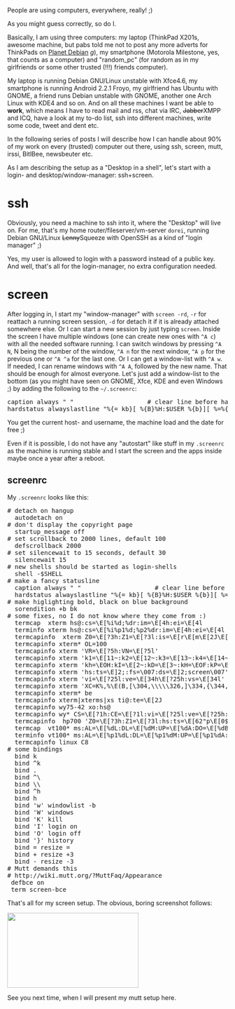<html><body><p>People are using computers, everywhere, really! ;)

As you might guess correctly, so do I.

Basically, I am using three computers: my laptop (ThinkPad X201s, awesome machine, but pabs told me not to post any more adverts for ThinkPads on <a href="http://planet.debian.org">Planet Debian</a> *g*), my smartphone (Motorola Milestone, yes, that counts as a computer) and "random_pc" (for random as in my girlfriends or some other trusted (!!!) friends computer).

My laptop is running Debian GNU/Linux unstable with Xfce4.6, my smartphone is running Android 2.2.1 Froyo, my girlfriend has Ubuntu with GNOME, a friend runs Debian unstable with GNOME, another one Arch Linux with KDE4 and so on. And on all these machines I want be able to <strong>work</strong>, which means I have to read mail and rss, chat via IRC, <del>Jabber</del>XMPP and ICQ, have a look at my to-do list, ssh into different machines, write some code, tweet and dent etc.

In the following series of posts I will describe how I can handle about 90% of my work on every (trusted) computer out there, using ssh, screen, mutt, irssi, BitlBee, newsbeuter etc.

As I am describing the setup as a "Desktop in a shell", let's start with a login- and desktop/window-manager: ssh+screen.

</p><h1>ssh</h1>
Obviously, you need a machine to ssh into it, where the "Desktop" will live on. For me, that's my home router/fileserver/vm-server <code>dorei</code>, running Debian GNU/Linux <del datetime="2011-02-06T00:00:00+00:00">Lenny</del>Squeeze with OpenSSH as a kind of "login manager" ;)

Yes, my user is allowed to login with a password instead of a public key. And well, that's all for the login-manager, no extra configuration needed.

<h1>screen</h1>
After logging in, I start my "window-manager" with <code>screen -rd</code>, <code>-r</code> for reattach a running screen session, <code>-d</code> for detach it if it is already attached somewhere else. Or I can start a new session by just typing <code>screen</code>. Inside the screen I have multiple windows (one can create new ones with <code>^A c</code>) with all the needed software running. I can switch windows by pressing <code>^A N</code>, N being the number of the window, <code>^A n</code> for the next window, <code>^A p</code> for the previous one or <code>^A ^a</code> for the last one. Or I can get a window-list with <code>^A w</code>. If needed, I can rename windows with <code>^A A</code>, followed by the new name. That should be enough for almost everyone. Let's just add a window-list to the bottom (as you might have seen on GNOME, Xfce, KDE and even Windows ;) by adding the following to the <code>~/.screenrc</code>:

<pre>caption always " "                    # clear line before hardstatus
hardstatus alwayslastline "%{= kb}[ %{B}%H:$USER %{b}][ %=%{w}%?%-Lw%?%{b}(%{W}%n*%f %t%?(%u)%?%{b})%{w}%?%+Lw%?%?%= %{b}][%{B} %l %{B}%{W}%d.%0m %{b}]"</pre>
You get the current host- and username, the machine load and the date for free ;)

Even if it is possible, I do not have any "autostart" like stuff in my <code>.screenrc</code> as the machine is running stable and I start the screen and the apps inside maybe once a year after a reboot.

<h2>screenrc</h2>
My <code>.screenrc</code> looks like this:

<pre># detach on hangup
  autodetach on
# don't display the copyright page
  startup_message off
# set scrollback to 2000 lines, default 100
  defscrollback 2000
# set silencewait to 15 seconds, default 30
  silencewait 15
# new shells should be started as login-shells
  shell -$SHELL
# make a fancy statusline
  caption always " "                    # clear line before hardstatus
  hardstatus alwayslastline "%{= kb}[ %{B}%H:$USER %{b}][ %=%{w}%?%-Lw%?%{b}(%{W}%n*%f %t%?(%u)%?%{b})%{w}%?%+Lw%?%?%= %{b}][%{B} %l %{B}%{W}%d.%0m %{b}]"
# make higlighting bold, black on blue background
  sorendition +b bk
# some fixes, no I do not know where they come from :)
  termcap  xterm hs@:cs=\E[%i%d;%dr:im=\E[4h:ei=\E[4l
  terminfo xterm hs@:cs=\E[%i%p1%d;%p2%dr:im=\E[4h:ei=\E[4l
  termcapinfo  xterm Z0=\E[?3h:Z1=\E[?3l:is=\E[r\E[m\E[2J\E[H\E[?7h\E[?1;4;6l
  termcapinfo xterm* OL=100
  termcapinfo xterm 'VR=\E[?5h:VN=\E[?5l'
  termcapinfo xterm 'k1=\E[11~:k2=\E[12~:k3=\E[13~:k4=\E[14~'
  termcapinfo xterm 'kh=\EOH:kI=\E[2~:kD=\E[3~:kH=\EOF:kP=\E[5~:kN=\E[6~'
  termcapinfo xterm 'hs:ts=\E]2;:fs=\007:ds=\E]2;screen\007'
  termcapinfo xterm 'vi=\E[?25l:ve=\E[34h\E[?25h:vs=\E[34l'
  termcapinfo xterm 'XC=K%,%\E(B,[\304,\\\\\326,]\334,{\344,|\366,}\374,~\337'
  termcapinfo xterm* be
  termcapinfo xterm|xterms|xs ti@:te=\E[2J
  termcapinfo wy75-42 xo:hs@
  termcapinfo wy* CS=\E[?1h:CE=\E[?1l:vi=\E[?25l:ve=\E[?25h:VR=\E[?5h:VN=\E[?5l:cb=\E[1K:CD=\E[1J
  termcapinfo  hp700 'Z0=\E[?3h:Z1=\E[?3l:hs:ts=\E[62"p\E[0$~\E[2$~\E[1$}:fs=\E[0}\E[61"p:ds=\E[62"p\E[1$~\E[61"p:ic@'
  termcap  vt100* ms:AL=\E[%dL:DL=\E[%dM:UP=\E[%dA:DO=\E[%dB:LE=\E[%dD:RI=\E[%dC
  terminfo vt100* ms:AL=\E[%p1%dL:DL=\E[%p1%dM:UP=\E[%p1%dA:DO=\E[%p1%dB:LE=\E[%p1%dD:RI=\E[%p1%dC
  termcapinfo linux C8
# some bindings
  bind k
  bind ^k
  bind .
  bind ^\
  bind \\
  bind ^h
  bind h
  bind 'w' windowlist -b
  bind 'W' windows
  bind 'K' kill
  bind 'I' login on
  bind 'O' login off
  bind '}' history
  bind = resize =
  bind + resize +3
  bind - resize -3
# Mutt demands this
# http://wiki.mutt.org/?MuttFaq/Appearance
 defbce on
 term screen-bce</pre>

That's all for my screen setup. The obvious, boring screenshot follows:

<a class="image-reference" href="/wp-content/uploads/2011/02/screen.png"><img class="alignnone size-medium wp-image-826" title="screen" src="/wp-content/uploads/2011/02/screen-300x171.png" alt="" width="300" height="171"></a>

See you next time, when I will present my mutt setup here.</body></html>
